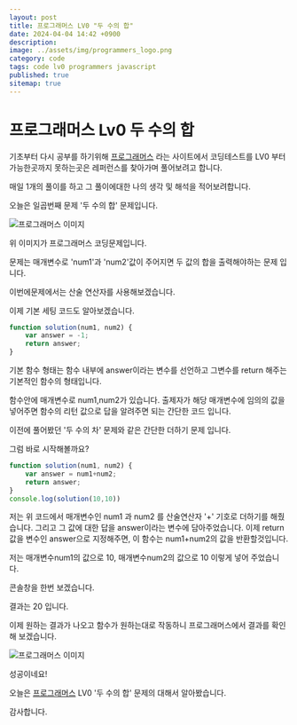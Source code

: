 ```yaml
---
layout: post
title: 프로그래머스 LV0 "두 수의 합"
date: 2024-04-04 14:42 +0900
description: 
image: ../assets/img/programmers_logo.png
category: code
tags: code lv0 programmers javascript
published: true
sitemap: true
---
```


# 프로그래머스 Lv0 두 수의 합

  기초부터 다시 공부를 하기위해 [프로그래머스](https://programmers.co.kr/) 라는 사이트에서
  코딩테스트를 LV0 부터 가능한곳까지 못하는곳은 레퍼런스를 찾아가며 풀어보려고 합니다.
  
  매일 1개의 풀이를 하고 그 풀이에대한 나의 생각 및 해석을 적어보려합니다.

  오늘은 일곱번째 문제 '두 수의 합' 문제입니다.

  ![프로그래머스 이미지](../assets/img/두수의합_01.png)

  위 이미지가 프로그래머스 코딩문제입니다.
  
  문제는 매개변수로 'num1'과 'num2'값이 주어지면 두 값의 합을 출력해야하는 문제 입니다.   
  
  이번에문제에서는 산술 연산자를 사용해보겠습니다.

  이제 기본 세팅 코드도 알아보겠습니다.
  
```javascript
function solution(num1, num2) {
    var answer = -1;
    return answer;
}
``` 
기본 함수 형태는 함수 내부에 answer이라는 변수를 선언하고 그변수를 return 해주는 기본적인 함수의 형태입니다.

함수안에 매개변수로 num1,num2가 있습니다. 출제자가 해당 매개변수에 임의의 값을 넣어주면
함수의 리턴 값으로 답을 알려주면 되는 간단한 코드 입니다.

이전에 풀어봤던 '두 수의 차' 문제와 같은 간단한 더하기 문제 입니다.

그럼 바로 시작해볼까요?

```javascript
function solution(num1, num2) {
    var answer = num1+num2;
    return answer;
}
console.log(solution(10,10))
``` 
저는 위 코드에서 매개변수인 num1 과 num2 를 산술연산자 '+' 기호로 더하기를 해줬습니다.
그리고 그 값에 대한 답을 answer이라는 변수에 담아주었습니다.
이제 return 값을 변수인 answer으로 지정해주면, 이 함수는 num1+num2의 값을 반환할것입니다.

저는 매개변수num1의 값으로 10, 매개변수num2의 값으로 10 이렇게 넣어 주었습니다.

콘솔창을 한번 보겠습니다.   

결과는 20 입니다.

이제 원하는 결과가 나오고 함수가 원하는대로 작동하니 프로그래머스에서 결과를 확인해 보겠습니다.

![프로그래머스 이미지](../assets/img/두수의합_02.png)

성공이네요!

오늘은 [프로그래머스](https://programmers.co.kr/) LV0 '두 수의 합' 문제의 대해서 알아봤습니다.

감사합니다.